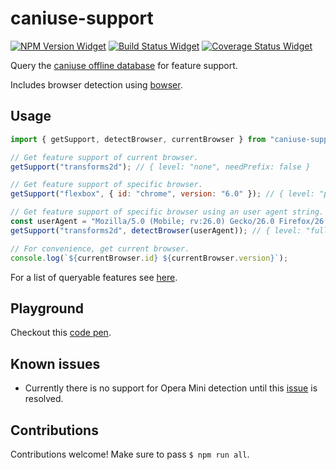# caniuse-support

[![NPM Version Widget]][npm version]
[![Build Status Widget]][build status]
[![Coverage Status Widget]][coverage status]

Query the [caniuse offline database](https://github.com/Fyrd/caniuse) for feature support.

Includes browser detection using [bowser](https://github.com/ded/bowser).

## Usage

```javascript
import { getSupport, detectBrowser, currentBrowser } from "caniuse-support";

// Get feature support of current browser.
getSupport("transforms2d"); // { level: "none", needPrefix: false }

// Get feature support of specific browser.
getSupport("flexbox", { id: "chrome", version: "6.0" }); // { level: "partial", needPrefix: true }

// Get feature support of specific browser using an user agent string.
const userAgent = "Mozilla/5.0 (Mobile; rv:26.0) Gecko/26.0 Firefox/26.0";
getSupport("transforms2d", detectBrowser(userAgent)); // { level: "full", needPrefix: false }

// For convenience, get current browser.
console.log(`${currentBrowser.id} ${currentBrowser.version}`);
```

For a list of queryable features see [here](https://github.com/Fyrd/caniuse/tree/master/features-json).

## Playground

Checkout this [code pen](http://codepen.io/wikiwi/pen/QGpgKp?editors=1012).

## Known issues

- Currently there is no support for Opera Mini detection until this [issue](https://github.com/ded/bowser/issues/158) is resolved.

## Contributions

Contributions welcome! Make sure to pass `$ npm run all`.

[npm version]: https://www.npmjs.com/package/caniuse-support

[npm version widget]: https://img.shields.io/npm/v/caniuse-support.svg?style=flat-square

[build status]: https://travis-ci.org/wikiwi/caniuse-support

[build status widget]: https://img.shields.io/travis/wikiwi/caniuse-support/master.svg?style=flat-square

[coverage status]: https://coveralls.io/github/wikiwi/caniuse-support?branch=master

[coverage status widget]: https://img.shields.io/coveralls/wikiwi/caniuse-support/master.svg?style=flat-square
